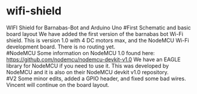 # wifi-shield
WIFI Shield for Barnabas-Bot and Arduino Uno
#First Schematic and basic board layout
We have added the first version of the barnabas bot Wi-Fi shield. This is version 1.0 with 4 DC motors max, and the NodeMCU Wi-Fi development board. There is no routing yet.  
#NodeMCU
Some information on NodeMCU 1.0 found here: https://github.com/nodemcu/nodemcu-devkit-v1.0
We have an EAGLE library for NodeMCU if you need to use it. This was developed by NodeMCU and it is also on their NodeMCU devkit v1.0 repository.  
#V2 
Some minor edits, added a GPIO header, and fixed some bad wires. Vincent will continue on the board layout.
